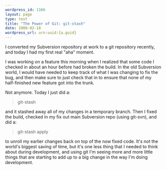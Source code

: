 ```yaml
--- 
wordpress_id: 1166
layout: page
type: text
title: "The Power of Git: git-stash"
date: 2008-02-18  
wordpress_url: urn:uuid:{a.guid}
---
```

<p>I converted my Subversion repository at work to a git repository recently, and today I had my first real "aha" moment.</p>

<p>I was working on a feature this morning when I realized that some code I checked in about an hour before had broken the build. In the old Subversion world, I would have needed to keep track of what I was changing to fix the bug, and then make sure to just check that in to ensure that none of my half-finished new feature got into the trunk.</p>

<p>Not anymore.  Today I just did a:</p>

<blockquote>
    <p>git-stash</p>
</blockquote>

<p>and it stashed away all of my changes in a temporary branch.  Then I fixed the build, checked in my fix out main Subversion repo (using git-svn), and did a:</p>

<blockquote>
    <p>git-stash apply</p>
</blockquote>

<p>to unroll my earlier changes back on top of the now fixed code. It's not the world's biggest saving of time, but it's one less thing that I needed to think about during development, and using git I'm seeing more and more little things that are starting to add up to a big change in the way I'm doing development.</p>
